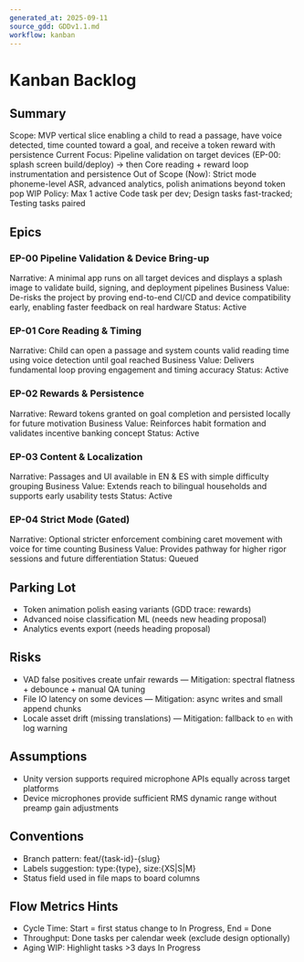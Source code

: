 ```yaml
---
generated_at: 2025-09-11
source_gdd: GDDv1.1.md
workflow: kanban
---
```


# Kanban Backlog

## Summary
Scope: MVP vertical slice enabling a child to read a passage, have voice detected, time counted toward a goal, and receive a token reward with persistence
Current Focus: Pipeline validation on target devices (EP-00: splash screen build/deploy) → then Core reading + reward loop instrumentation and persistence
Out of Scope (Now): Strict mode phoneme-level ASR, advanced analytics, polish animations beyond token pop
WIP Policy: Max 1 active Code task per dev; Design tasks fast-tracked; Testing tasks paired

## Epics

### EP-00 Pipeline Validation & Device Bring-up

Narrative: A minimal app runs on all target devices and displays a splash image to validate build, signing, and deployment pipelines
Business Value: De-risks the project by proving end-to-end CI/CD and device compatibility early, enabling faster feedback on real hardware
Status: Active

### EP-01 Core Reading & Timing

Narrative: Child can open a passage and system counts valid reading time using voice detection until goal reached
Business Value: Delivers fundamental loop proving engagement and timing accuracy
Status: Active

### EP-02 Rewards & Persistence

Narrative: Reward tokens granted on goal completion and persisted locally for future motivation
Business Value: Reinforces habit formation and validates incentive banking concept
Status: Active

### EP-03 Content & Localization

Narrative: Passages and UI available in EN & ES with simple difficulty grouping
Business Value: Extends reach to bilingual households and supports early usability tests
Status: Active

### EP-04 Strict Mode (Gated)

Narrative: Optional stricter enforcement combining caret movement with voice for time counting
Business Value: Provides pathway for higher rigor sessions and future differentiation
Status: Queued


## Parking Lot

- Token animation polish easing variants (GDD trace: rewards)
- Advanced noise classification ML (needs new heading proposal)
- Analytics events export (needs heading proposal)

## Risks

- VAD false positives create unfair rewards — Mitigation: spectral flatness + debounce + manual QA tuning
- File IO latency on some devices — Mitigation: async writes and small append chunks
- Locale asset drift (missing translations) — Mitigation: fallback to `en` with log warning

## Assumptions

- Unity version supports required microphone APIs equally across target platforms
- Device microphones provide sufficient RMS dynamic range without preamp gain adjustments

## Conventions

- Branch pattern: feat/{task-id}-{slug}
- Labels suggestion: type:{type}, size:{XS|S|M}
- Status field used in file maps to board columns

## Flow Metrics Hints

- Cycle Time: Start = first status change to In Progress, End = Done
- Throughput: Done tasks per calendar week (exclude design optionally)
- Aging WIP: Highlight tasks >3 days In Progress
